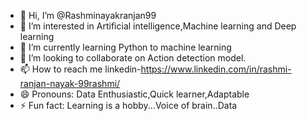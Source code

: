 - 👋 Hi, I’m @Rashminayakranjan99
- 👀 I’m interested in Artificial intelligence,Machine learning and Deep learning
- 🌱 I’m currently learning Python to machine learning
- 💞️ I’m looking to collaborate on Action detection model.
- 📫 How to reach me linkedin-https://www.linkedin.com/in/rashmi-ranjan-nayak-99rashmi/
- 😄 Pronouns: Data Enthusiastic,Quick learner,Adaptable
- ⚡ Fun fact: Learning is a hobby...Voice of brain..Data

<!---
Rashminayakranjan99/Rashminayakranjan99 is a ✨ special ✨ repository because its `README.md` (this file) appears on your GitHub profile.
You can click the Preview link to take a look at your changes.
--->
